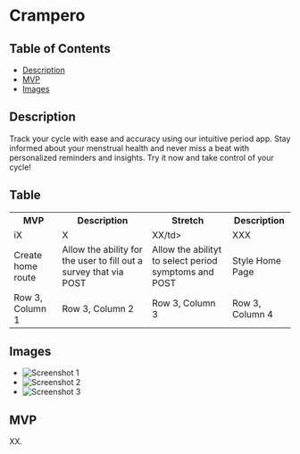 <!DOCTYPE html>
<html lang="en">
  <head>
    <meta charset="UTF-8">
  </head>
  <body>
    <h1>Crampero</h1>
    <h2>Table of Contents</h2>
    <ul>
      <li><a href="#description">Description</a></li>
      <li><a href="#table">MVP</a></li>
      <li><a href="#images">Images</a></li>
    </ul>
    <h2 id="description">Description</h2>
    <p>Track your cycle with ease and accuracy using our intuitive period app. Stay informed about your menstrual health and never miss a beat with personalized reminders and insights. Try it now and take control of your cycle!</p>
    <h2 id="table">Table</h2>
    <table>
      <tr>
        <th>MVP</th>
        <th>Description</th>
        <th>Stretch</th>
        <th>Description</th>
      </tr>
      <tr>
        <td>iX</td>
        <td>X</td>
        <td>XX/td>
        <td>XXX</td>
      </tr>
      <tr>
        <td>Create home route</td>
        <td>Allow the ability for the user to fill out a survey that via POST</td>
        <td>Allow the abilityt to select period symptoms and POST </td>
        <td>Style Home Page</td>
      </tr>
      <tr>
        <td>Row 3, Column 1</td>
        <td>Row 3, Column 2</td>
        <td>Row 3, Column 3</td>
        <td>Row 3, Column 4</td>
      </tr>
    </table>
    <h2 id="images">Images</h2>
    <ul>
      <li><img src="https://trello.com/invite/b/FcVI5XPB/ATTIba2aca237a4be9f91fea250228b20cbe6DE5C649/period-app" alt="Screenshot 1"></li>
      <li><img src="https://via.placeholder.com/150" alt="Screenshot 2"></li>
      <li><img src="https://via.placeholder.com/150" alt="Screenshot 3"></li>
    </ul>
    <h2 id="license">MVP</h2>
    <p>XX</a>.</p>
  </body>
</html>


